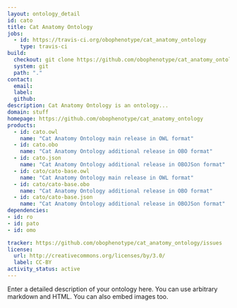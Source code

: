 ```yaml
---
layout: ontology_detail
id: cato
title: Cat Anatomy Ontology
jobs:
  - id: https://travis-ci.org/obophenotype/cat_anatomy_ontology
    type: travis-ci
build:
  checkout: git clone https://github.com/obophenotype/cat_anatomy_ontology.git
  system: git
  path: "."
contact:
  email: 
  label: 
  github: 
description: Cat Anatomy Ontology is an ontology...
domain: stuff
homepage: https://github.com/obophenotype/cat_anatomy_ontology
products:
  - id: cato.owl
    name: "Cat Anatomy Ontology main release in OWL format"
  - id: cato.obo
    name: "Cat Anatomy Ontology additional release in OBO format"
  - id: cato.json
    name: "Cat Anatomy Ontology additional release in OBOJSon format"
  - id: cato/cato-base.owl
    name: "Cat Anatomy Ontology main release in OWL format"
  - id: cato/cato-base.obo
    name: "Cat Anatomy Ontology additional release in OBO format"
  - id: cato/cato-base.json
    name: "Cat Anatomy Ontology additional release in OBOJSon format"
dependencies:
- id: ro
- id: pato
- id: omo

tracker: https://github.com/obophenotype/cat_anatomy_ontology/issues
license:
  url: http://creativecommons.org/licenses/by/3.0/
  label: CC-BY
activity_status: active
---
```


Enter a detailed description of your ontology here. You can use arbitrary markdown and HTML.
You can also embed images too.

